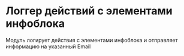 # Логгер действий с элементами инфоблока

Модуль логирует действия с элементами инфоблока и отправляет информацию на указанный Email
